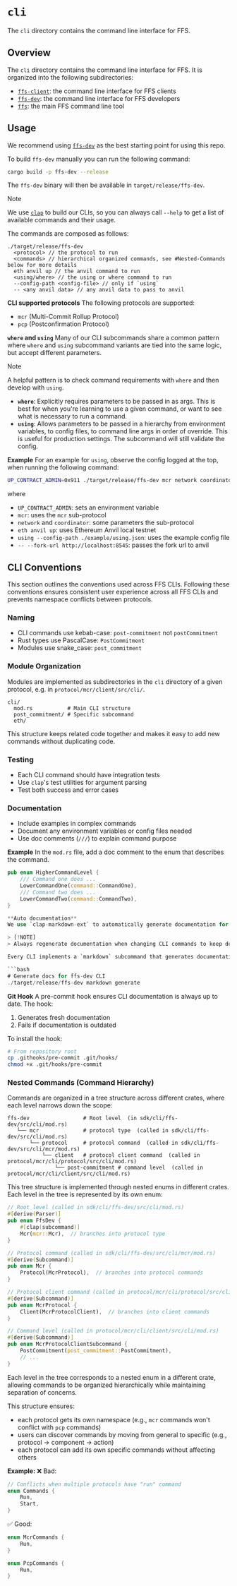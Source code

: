 # `cli`

The `cli` directory contains the command line interface for FFS.

## Overview

The `cli` directory contains the command line interface for FFS. It is organized into the following subdirectories:

- [`ffs-client`](./ffs-client/README.md): the command line interface for FFS clients
- [`ffs-dev`](./ffs-dev/README.md): the command line interface for FFS developers
- [`ffs`](./ffs/README.md): the main FFS command line tool

## Usage

We recommend using [`ffs-dev`](sdk/cli/ffs-dev/README.md) as the best starting point for using this repo.

To build `ffs-dev` manually you can run the following command:

```bash
cargo build -p ffs-dev --release
```

The `ffs-dev` binary will then be available in `target/release/ffs-dev`.

> [!NOTE]
> We use [`clap`](https://docs.rs/clap/latest/clap/) to build our CLIs, so you can always call `--help` to get a list of available commands and their usage.

The commands are composed as follows:

```
./target/release/ffs-dev 
  <protocol> // the protocol to run
  <commands> // hierarchical organized commands, see #Nested-Commands below for more details
  eth anvil up // the anvil command to run
  <using/where> // the using or where command to run
  --config-path <config-file> // only if `using` 
  -- <any anvil data> // any anvil data to pass to anvil
```

**CLI supported protocols**
The following protocols are supported:

- `mcr` (Multi-Commit Rollup Protocol)
- `pcp` (Postconfirmation Protocol)

**`where` and `using`**
Many of our CLI subcommands share a common pattern where `where` and `using` subcommand variants are tied into the same logic, but accept different parameters.

> [!NOTE]
> A helpful pattern is to check command requirements with `where` and then develop with `using`.

- **`where`**: Explicitly requires parameters to be passed in as args. This is best for when you're learning to use a given command, or want to see what is necessary to run a command.
- **`using`**: Allows parameters to be passed in a hierarchy from environment variables, to config files, to command line args in order of override. This is useful for production settings. The subcommand will still validate the config.

**Example**
For an example for `using`, observe the config logged at the top, when running the following command:

```bash
UP_CONTRACT_ADMIN=0x911 ./target/release/ffs-dev mcr network coordinator eth anvil up using --config-path ./example/using.json -- --fork-url http://localhost:8545
```

where

- `UP_CONTRACT_ADMIN`: sets an environment variable
- `mcr`: uses the `mcr` sub-protocol
- `network` and `coordinator`: some parameters the sub-protocol
- `eth anvil up`: uses Ethereum Anvil local testnet
- `using --config-path ./example/using.json`: uses the example config file
- `-- --fork-url http://localhost:8545`: passes the fork url to anvil

## CLI Conventions

This section outlines the conventions used across FFS CLIs. Following these conventions ensures consistent user experience across all FFS CLIs and prevents namespace conflicts between protocols.

### Naming

- CLI commands use kebab-case: `post-commitment` not `postCommitment`
- Rust types use PascalCase: `PostCommitment`
- Modules use snake_case: `post_commitment`

### Module Organization

Modules are implemented as subdirectories in the `cli` directory of a given protocol, e.g. in `protocol/mcr/client/src/cli/`.

```
cli/
  mod.rs           # Main CLI structure
  post_commitment/ # Specific subcommand
  eth/
```

This structure keeps related code together and makes it easy to add new commands without duplicating code.

### Testing

- Each CLI command should have integration tests
- Use `clap`'s test utilities for argument parsing
- Test both success and error cases

### Documentation

- Include examples in complex commands
- Document any environment variables or config files needed
- Use doc comments (`///`) to explain command purpose

**Example**
In the `mod.rs` file, add a doc comment to the enum that describes the command.

```rust
pub enum HigherCommandLevel {
    /// Command one does ...
    LowerCommandOne(command::CommandOne),
    /// Command two does ...
    LowerCommandTwo(command::CommandTwo),
}

**Auto documentation**
We use `clap-markdown-ext` to automatically generate documentation for all CLI commands. This ensures documentation stays in sync with the actual implementation.

> [!NOTE]
> Always regenerate documentation when changing CLI commands to keep docs in sync with code.

Every CLI implements a `markdown` subcommand that generates documentation:

```bash
# Generate docs for ffs-dev CLI
./target/release/ffs-dev markdown generate
```

**Git Hook**
A pre-commit hook ensures CLI documentation is always up to date. The hook:

1. Generates fresh documentation
2. Fails if documentation is outdated

To install the hook:

```bash
# From repository root
cp .githooks/pre-commit .git/hooks/
chmod +x .git/hooks/pre-commit
```

### Nested Commands (Command Hierarchy)

Commands are organized in a tree structure across different crates, where each level narrows down the scope:

```
ffs-dev                 # Root level  (in sdk/cli/ffs-dev/src/cli/mod.rs)
   └── mcr              # protocol type  (called in sdk/cli/ffs-dev/src/cli/mod.rs)
       └── protocol     # protocol command  (called in sdk/cli/ffs-dev/src/cli/mcr/mod.rs)
           └── client   # protocol client command  (called in protocol/mcr/cli/protocol/src/cli/mod.rs)
               └── post-commitment # command level  (called in protocol/mcr/cli/client/src/cli/mod.rs)
```

This tree structure is implemented through nested enums in different crates. Each level in the tree is represented by its own enum:

```rust
// Root level (called in sdk/cli/ffs-dev/src/cli/mod.rs)
#[derive(Parser)]
pub enum FfsDev {
    #[clap(subcommand)]
    Mcr(mcr::Mcr),  // branches into protocol type
}

// Protocol command (called in sdk/cli/ffs-dev/src/cli/mcr/mod.rs)
#[derive(Subcommand)]
pub enum Mcr {
    Protocol(McrProtocol),  // branches into protocol commands
}

// Protocol client command (called in protocol/mcr/cli/protocol/src/cli/mod.rs)
#[derive(Subcommand)]
pub enum McrProtocol {
    Client(McrProtocolClient),  // branches into client commands
}

// Command level (called in protocol/mcr/cli/client/src/cli/mod.rs)
#[derive(Subcommand)]
pub enum McrProtocolClientSubcommand {
    PostCommitment(post_commitment::PostCommitment),
    // ...
}
```

Each level in the tree corresponds to a nested enum in a different crate, allowing commands to be organized hierarchically while maintaining separation of concerns.

This structure ensures:

- each protocol gets its own namespace (e.g., `mcr` commands won't conflict with `pcp` commands)
- users can discover commands by moving from general to specific (e.g., protocol → component → action)
- each protocol can add its own specific commands without affecting others

**Example:**
❌ Bad:

```rust
// Conflicts when multiple protocols have "run" command
enum Commands {
    Run,
    Start,
}
```

✅ Good:

```rust
enum McrCommands {
    Run,
}

enum PcpCommands {
    Run,
}
```
